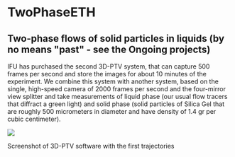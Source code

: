 # TwoPhaseETH

## Two-phase flows of solid particles in liquids (by no means "past" - see the Ongoing projects)

IFU has purchased the second 3D-PTV system, that can capture 500 frames per second and store the images for about 10 minutes of the experiment. We combine this system with another system, based on the single, high-speed camera of 2000 frames per second and the four-mirror view splitter and take measurements of liquid phase (our usual flow tracers that diffract a green light) and solid phase (solid particles of Silica Gel that are roughly 500 micrometers in diameter and have density of 1.4 gr per cubic centimeter). 



![](http://alexl.files.wordpress.com/2006/06/firsttrajectories.jpg)

Screenshot of 3D-PTV software with the first trajectories
